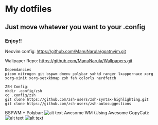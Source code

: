 # My dotfiles

  ## Just move whatever you want to your .config
  ### Enjoy!!
  
Neovim config: https://github.com/ManuNarula/goatnvim.git

Wallpaper Repo: https://github.com/ManuNarula/Wallpapers.git
  
    Dependancies
    picom nitrogen git bspwm dmenu polybar sxhkd ranger lxappernace xorg xorg-xinit xorg-setxkbmap zsh feh colorls nerdfetch 

    ZSH Config:
    mkdir .config/zsh
    cd .config/zsh
    git clone https://github.com/zsh-users/zsh-syntax-highlighting.git
    git clone https://github.com/zsh-users/zsh-autosuggestions

BSPWM + Polybar:
![alt text](https://github.com/ManuNarula/dot/blob/main/2021-07-06_05-51.png?raw=true) 
Awesome WM (Using Awesome CopyCat):
![alt text](https://github.com/ManuNarula/configuration/blob/main/2021-09-06_19-05.png)
![alt text](https://github.com/ManuNarula/configuration/blob/main/2021-08-27_16-36.png)
